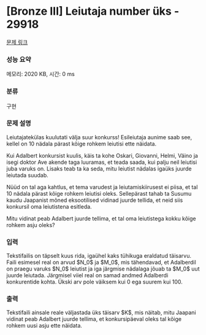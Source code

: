 # [Bronze III] Leiutaja number üks - 29918 

[문제 링크](https://www.acmicpc.net/problem/29918) 

### 성능 요약

메모리: 2020 KB, 시간: 0 ms

### 분류

구현

### 문제 설명

<p>Leiutajatekülas kuulutati välja suur konkurss! Esileiutaja aunime saab see, kellel on 10 nädala pärast kõige rohkem leiutisi ette näidata.</p>

<p>Kui Adalbert konkursist kuulis, käis ta kohe Oskari, Giovanni, Helmi, Väino ja isegi doktor Ave akende taga luuramas, et teada saada, kui palju neil leiutisi juba varuks on. Lisaks teab ta ka seda, mitu leiutist nädalas igaüks juurde leiutada suudab.</p>

<p>Nüüd on tal aga kahtlus, et tema varudest ja leiutamiskiirusest ei piisa, et tal 10 nädala pärast kõige rohkem leiutisi oleks. Sellepärast tahab ta Susumu kaudu Jaapanist mõned eksootilised vidinad juurde tellida, et neid siis konkursil oma leiutistena esitleda.</p>

<p>Mitu vidinat peab Adalbert juurde tellima, et tal oma leiutistega kokku kõige rohkem asju oleks?</p>

### 입력 

 <p>Tekstifailis on täpselt kuus rida, igaühel kaks tühikuga eraldatud täisarvu. Faili esimesel real on arvud $N_0$ ja $M_0$, mis tähendavad, et Adalberdil on praegu varuks $N_0$ leiutist ja iga järgmise nädalaga jõuab ta $M_0$ uut juurde leiutada. Järgmisel viiel real on samad andmed Adalberdi konkurentide kohta. Ükski arv pole väiksem kui 0 ega suurem kui 100.</p>

### 출력 

 <p>Tekstifaili ainsale reale väljastada üks täisarv $K$, mis näitab, mitu Jaapani vidinat peab Adalbert juurde tellima, et konkursipäeval oleks tal kõige rohkem uusi asju ette näidata.</p>

